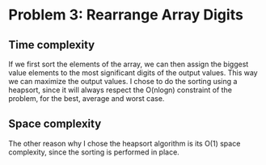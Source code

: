 # Problem 3: Rearrange Array Digits
## Time complexity
If we first sort the elements of the array, we can then assign the biggest value elements to the most significant digits of the output values. This way we can maximize the output values. I chose to do the sorting using a heapsort, since it will always respect the O(nlogn) constraint of the problem, for the best, average and worst case. 
## Space complexity
The other reason why I chose the heapsort algorithm is its O(1) space complexity, since the sorting is performed in place.